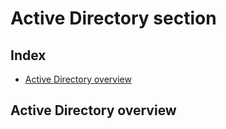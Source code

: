 # Active Directory section

## Index

- [Active Directory overview](#Active-Directory-overview)

## Active Directory overview


